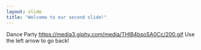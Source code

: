 ```yaml
---
layout: slide
title: "Welcome to our second slide!"
---
```

Dance Party
https://media3.giphy.com/media/THlB4bsoSA0Cc/200.gif
Use the left arrow to go back!
